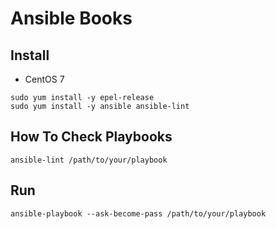 # Ansible Books

## Install
- CentOS 7
```
sudo yum install -y epel-release
sudo yum install -y ansible ansible-lint
```

## How To Check Playbooks
```
ansible-lint /path/to/your/playbook
```

## Run
```
ansible-playbook --ask-become-pass /path/to/your/playbook
```
